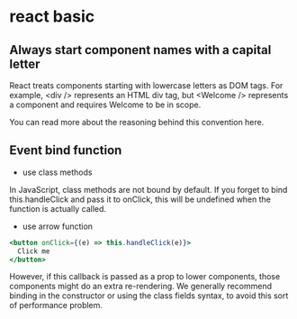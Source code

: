 # react basic

## Always start component names with a capital letter

React treats components starting with lowercase letters as DOM tags. For example, &lt;div /&gt; represents an HTML div tag, but &lt;Welcome /&gt; represents a component and requires Welcome to be in scope.

You can read more about the reasoning behind this convention here.

## Event bind function

* use class methods

In JavaScript, class methods are not bound by default. If you forget to bind this.handleClick and pass it to onClick, this will be undefined when the function is actually called.

* use arrow function

```jsx
<button onClick={(e) => this.handleClick(e)}>
  Click me
</button>
```

However, if this callback is passed as a prop to lower components, those components might do an extra re-rendering. We generally recommend binding in the constructor or using the class fields syntax, to avoid this sort of performance problem.